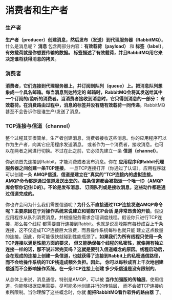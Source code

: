 消费者和生产者
=====================================================================
### 生产者
**生产者（producer）创建消息，然后发布（发送）到代理服务器（RabbitMQ）**。什么是消息呢？
**消息** 包含两部分内容：**有效载荷（payload）** 和 **标签（label）**。**有效载荷就是你想要传输的数据。
标签描述了有效载荷，并且RabbitMQ用它来决定谁将获得消息的拷贝**。

### 消费者
**消费者，它们连接到代理服务器上，并订阅到队列（queue）上。把消息队列想象成一个具名邮箱。每当消息到达特定的
邮箱时，RabbitMQ会将其发送给其中一个订阅的/监听的消费者。当消费者接收到消息时，它只得到消息的一部分：
有效载荷。在消费路由过程中，消息的标签并没有随有效载荷一同传递**。RabbitMQ甚至不会告诉你是谁生产/发送了消息。

### TCP连接与信道（channel）
整个过程其实很简单，生产者创建消息，消费者接收这些消息。你的应用程序可以作为生产者，向其它应用程序发送消息。
或者作为一个消费者，接收消息。也可以在两者之间进行切换。不过在此之前，它必须先建立一条 **信道（channel）**。

你必须首先连接到Rabbit，才能消费或者发布消息。你在 **应用程序和Rabbit代理服务器之间创建一条TCP连接**。
一旦TCP连接打开（你通过了认证），应用程序就可以创建一条 **AMQP信道**。**信道是建立在“真实的”TCP连接内的虚拟连接。
AMQP命令都是通过信道发送出去的。每条信道都会被指派一个唯一ID（AMQP库会帮你记住ID的）。不论是发布消息、
订阅队列或是接收消息，这些动作都是通过信道完成的。**

你也许会问为什么我们需要信道呢？**为什么不直接通过TCP连接发送AMQP命令呢？主要原因在于对操作系统来说建立和销毁TCP会话
是非常昂贵的开锁**。假设应用程序从队列消费消息，并根据服务需求合理调度线程。假设你只进行TCP连接，那么每个线程
都需要自行连接到Rabbit。也就是说高峰期有每秒成百上千条连接，这不仅造成TCP连接巨大浪费，而且操作系统每秒也就只能
建立这点数量的连接。因此，你可能很快就碰到性能瓶颈了。**如果我们为所有线程只使用一条TCP连接以满足性能方面的要求，
但又能确保每个线程的私密性，就像拥有独立连接一样的话，那不说非常完㺯吗？这就是要引入信道概念的原因。线程启动后，
会在现成的连接上创建一条信道，也就获得了连接到Rabbit上的私密通信路径，而不会给操作系统的TCP栈造成额外负担。因此，
你可以每秒成百上千次地创建信道而不会影响操作系统。在一条TCP连接上创建 多少条信道是没有限制的**。

从总体上来说，消息通信，特别是AMQP，可以被 **当作加强版的传输层**。使用信道，你能够根据应用需要，尽可能多地创建并行的传输层，
而不会被TCP连接约束所限制。当你理解了这些概念时，你就 **能把RabbitMQ看作软件的路由器** 了。

